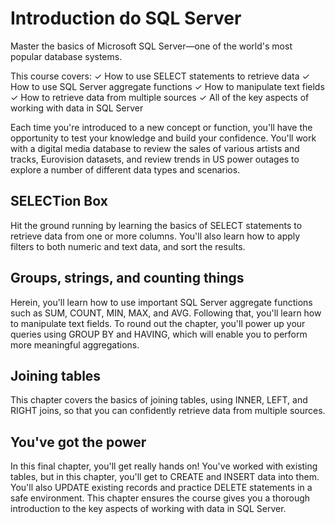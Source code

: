 # Introduction do SQL Server
Master the basics of Microsoft SQL Server—one of the world's most popular database systems.

This course covers:
✓ How to use SELECT statements to retrieve data
✓ How to use SQL Server aggregate functions
✓ How to manipulate text fields
✓ How to retrieve data from multiple sources
✓ All of the key aspects of working with data in SQL Server

Each time you're introduced to a new concept or function, you'll have the opportunity to test your knowledge and build your confidence. You'll work with a digital media database to review the sales of various artists and tracks, Eurovision datasets, and review trends in US power outages to explore a number of different data types and scenarios.

## SELECTion Box
Hit the ground running by learning the basics of SELECT statements to retrieve data from one or more columns. You'll also learn how to apply filters to both numeric and text data, and sort the results.

## Groups, strings, and counting things
Herein, you'll learn how to use important SQL Server aggregate functions such as SUM, COUNT, MIN, MAX, and AVG. Following that, you'll learn how to manipulate text fields. To round out the chapter, you'll power up your queries using GROUP BY and HAVING, which will enable you to perform more meaningful aggregations.

## Joining tables
This chapter covers the basics of joining tables, using INNER, LEFT, and RIGHT joins, so that you can confidently retrieve data from multiple sources.

## You've got the power
In this final chapter, you'll get really hands on! You've worked with existing tables, but in this chapter, you'll get to CREATE and INSERT data into them. You'll also UPDATE existing records and practice DELETE statements in a safe environment. This chapter ensures the course gives you a thorough introduction to the key aspects of working with data in SQL Server.
